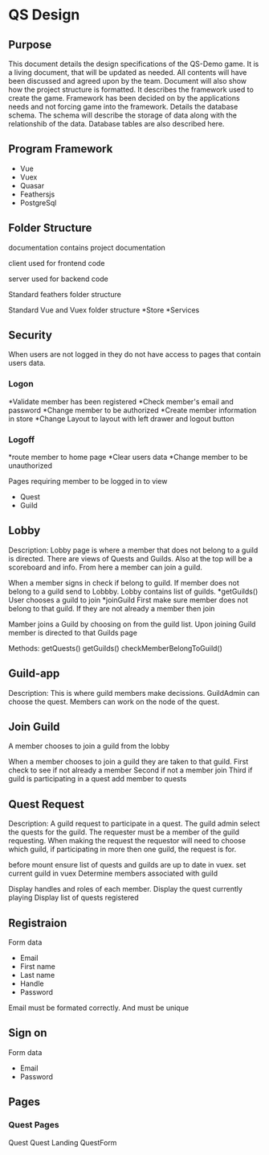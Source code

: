 # QS Design

## Purpose

This document details the design specifications of the QS-Demo game. It is a living document, that will be updated as needed. All contents will have been discussed and agreed upon by the team.  Document will also show how the project structure is formatted. It describes the framework used to create the game. Framework has been decided on by the applications needs and not forcing game into the framework. Details the database schema. The schema will describe the storage of data along with the relationshib of the data. Database tables are also described here.

## Program Framework

* Vue
* Vuex
* Quasar
* Feathersjs
* PostgreSql

## Folder Structure

documentation contains project documentation

client used for frontend code

server used for backend code

Standard feathers folder structure

Standard Vue and Vuex folder structure
*Store
*Services

## Security

When users are not logged in they do not have access to pages that contain users data.

### Logon

*Validate member has been registered
*Check member's email and password
*Change member to be authorized
*Create member information in store
*Change Layout to layout with left drawer and logout button

### Logoff

*route member to home page
*Clear users data
*Change member to be unauthorized

Pages requiring member to be logged in to view

* Quest
* Guild

## Lobby

Description: Lobby page is where a member that does not belong to a guild is directed. There are views of Quests and Guilds. Also at the top will be a scoreboard and info. From here a member can join a guild.

When a member signs in check if belong to guild.
If member does not belong to a guild send to Lobbby.
Lobby contains list of guilds.
*getGuilds()
User chooses a guild to join
*joinGuild
First make sure member does not belong to that guild.
If they are not already a member then join


Mamber joins a Guild by choosing on from the guild list.
Upon joining Guild member is directed to that Guilds page

Methods:
getQuests()
getGuilds()
checkMemberBelongToGuild()

## Guild-app
Description: This is where guild members make decissions. GuildAdmin can choose the quest. Members can work on the node of the quest.

## Join Guild
A member chooses to join a guild from the lobby

When a member chooses to join a guild they are taken to that guild.
First check to see if not already a member
Second if not a member join
Third if guild is participating in a quest add member to quests
## Quest Request

Description: A guild request to participate in a quest. The guild admin select the quests for the guild. The requester must be a member of the guild requesting. When making the request the requestor will need to choose which guild, if participating in more then one guild, the request is for.

before mount
ensure list of quests and guilds are up to date in vuex.
set current guild in vuex
Determine members associated with guild

Display handles and roles of each member.
Display the quest currently playing
Display list of quests registered


## Registraion

Form data

* Email
* First name
* Last name
* Handle
* Password

Email must be formated correctly. And must be unique

## Sign on

Form data

* Email
* Password

## Pages

### Quest Pages

Quest
Quest Landing
QuestForm

